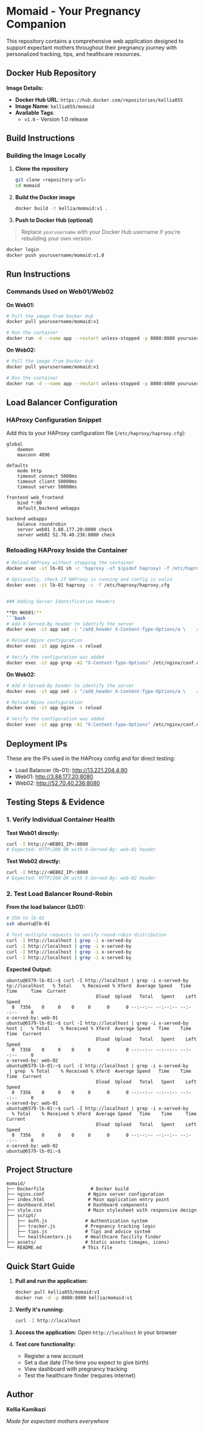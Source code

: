 # Momaid - Your Pregnancy Companion

This repository contains a comprehensive web application designed to support expectant mothers throughout their pregnancy journey with personalized tracking, tips, and healthcare resources.

##  Docker Hub Repository

**Image Details:**
- **Docker Hub URL**: `https://hub.docker.com/repositories/kellia855`
- **Image Name**: `kellia855/momaid`
- **Available Tags**: 
  - `v1.0` - Version 1.0 release

##  Build Instructions

### Building the Image Locally

1. **Clone the repository**
   ```bash
   git clone <repository-url>
   cd momaid
   ```

2. **Build the Docker image**
   ```bash
   docker build -t kellia/momaid:v1 .
   ```

3. **Push to Docker Hub (optional)**
> Replace `yourusername` with your Docker Hub username if you're rebuilding your own version.
   ```bash
   docker login
   docker push yourusername/momaid:v1.0
   ```

##  Run Instructions

### Commands Used on Web01/Web02

**On Web01:**
```bash
# Pull the image from Docker Hub
docker pull yourusername/momaid:v1

# Run the container
docker run -d --name app --restart unless-stopped -p 8080:8080 yourusername/momaid:v1
```

**On Web02:**
```bash
# Pull the image from Docker Hub
docker pull yourusername/momaid:v1

# Run the container
docker run -d --name app --restart unless-stopped -p 8080:8080 yourusername/momaid:v1
```


##  Load Balancer Configuration

### HAProxy Configuration Snippet

Add this to your HAProxy configuration file (`/etc/haproxy/haproxy.cfg`):

```
global
    daemon
    maxconn 4096

defaults
    mode http
    timeout connect 5000ms
    timeout client 50000ms
    timeout server 50000ms

frontend web_frontend
    bind *:80
    default_backend webapps

backend webapps
    balance roundrobin
    server web01 3.88.177.20:8080 check
    server web02 52.70.40.236:8080 check
```

### Reloading HAProxy Inside the Container

```bash
# Reload HAProxy without stopping the container
docker exec -it lb-01 sh -c 'haproxy -sf $(pidof haproxy) -f /etc/haproxy/haproxy.cfg'

# Optionally, check if HAProxy is running and config is valid
docker exec -it lb-01 haproxy -c -f /etc/haproxy/haproxy.cfg


### Adding Server Identification Headers

**On Web01:**
```bash
# Add X-Served-By header to identify the server
docker exec -it app sed -i "/add_header X-Content-Type-Options/a \    add_header X-Served-By \"web-01\" always;" /etc/nginx/conf.d/nginx.conf

# Reload Nginx configuration
docker exec -it app nginx -s reload

# Verify the configuration was added
docker exec -it app grep -A1 "X-Content-Type-Options" /etc/nginx/conf.d/nginx.conf
```

**On Web02:**
```bash
# Add X-Served-By header to identify the server
docker exec -it app sed -i "/add_header X-Content-Type-Options/a \    add_header X-Served-By \"web-02\" always;" /etc/nginx/conf.d/nginx.conf

# Reload Nginx configuration
docker exec -it app nginx -s reload

# Verify the configuration was added
docker exec -it app grep -A1 "X-Content-Type-Options" /etc/nginx/conf.d/nginx.conf
```
## Deployment IPs 

These are the IPs used in the HAProxy config and for direct testing:

- Load Balancer (lb-01): http://13.221.204.4:80
- Web01: http://3.88.177.20:8080
- Web02: http://52.70.40.236:8080

##  Testing Steps & Evidence

### 1. Verify Individual Container Health

**Test Web01 directly:**
```bash
curl -I http://<WEB01_IP>:8080
# Expected: HTTP/200 OK with X-Served-By: web-01 header
```

**Test Web02 directly:**
```bash
curl -I http://<WEB02_IP>:8080
# Expected: HTTP/200 OK with X-Served-By: web-02 header
```

### 2. Test Load Balancer Round-Robin

**From the load balancer (Lb01):**
```bash
# SSH to lb-01
ssh ubuntu@lb-01

# Test multiple requests to verify round-robin distribution
curl -I http://localhost | grep -i x-served-by
curl -I http://localhost | grep -i x-served-by
curl -I http://localhost | grep -i x-served-by
curl -I http://localhost | grep -i x-served-by
```

**Expected Output:**
```
ubuntu@6579-lb-01:~$ curl -I http://localhost | grep -i x-served-by
tp://localhost   % Total    % Received % Xferd  Average Speed   Time    Time     Time  Current
                                 Dload  Upload   Total   Spent    Left  Speed
  0  7356    0     0    0     0      0      0 --:--:-- --:--:-- --:--:--     0
x-served-by: web-01
ubuntu@6579-lb-01:~$ curl -I http://localhost | grep -i x-served-by
host |   % Total    % Received % Xferd  Average Speed   Time    Time     Time  Current
                                 Dload  Upload   Total   Spent    Left  Speed
  0  7356    0     0    0     0      0      0 --:--:-- --:--:-- --:--:--     0
x-served-by: web-02
ubuntu@6579-lb-01:~$ curl -I http://localhost | grep -i x-served-by
 | grep  % Total    % Received % Xferd  Average Speed   Time    Time     Time  Current
                                 Dload  Upload   Total   Spent    Left  Speed
  0  7356    0     0    0     0      0      0 --:--:-- --:--:-- --:--:--     0
x-served-by: web-01
ubuntu@6579-lb-01:~$ curl -I http://localhost | grep -i x-served-by
  % Total    % Received % Xferd  Average Speed   Time    Time     Time  Current
                                 Dload  Upload   Total   Spent    Left  Speed
  0  7356    0     0    0     0      0      0 --:--:-- --:--:-- --:--:--     0
x-served-by: web-02
ubuntu@6579-lb-01:~$ 
```



## Project Structure

```
momaid/
├── Dockerfile                 # Docker build
├── nginx.conf                # Nginx server configuration
├── index.html                # Main application entry point
├── dashboard.html            # Dashboard components
├── style.css                 # Main stylesheet with responsive design
├── script/
│   ├── auth.js              # Authentication system
│   ├── tracker.js           # Pregnancy tracking logic
│   ├── tips.js              # Tips and advice system
│   └── healthcenters.js     # Healthcare facility finder
├── assets/                  # Static assets (images, icons)
└── README.md               # This file
```

##  Quick Start Guide

1. **Pull and run the application:**
   ```bash
   docker pull kellia855/momaid:v1
   docker run -d -p 8080:8080 kellia/momaid:v1
   ```

2. **Verify it's running:**
   ```bash
   curl -I http://localhost
   ```

3. **Access the application:**
   Open `http://localhost` in your browser

4. **Test core functionality:**
   - Register a new account
   - Set a due date (The time you expect to give birth)
   - View dashboard with pregnancy tracking
   - Test the healthcare finder (requires internet)


## Author

**Kellia Kamikazi** 

*Made for expectant mothers everywhere*